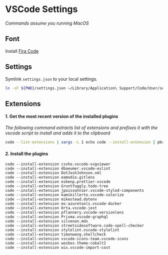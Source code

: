 # VSCode Settings

_Commands assume you running MacOS_

## Font

Install [Fira Code](https://github.com/tonsky/FiraCode/wiki/Installing)

## Settings

Symlink `settings.json` to your local settings.

```bash
ln -sF ${PWD}/settings.json ~/Library/Application\ Support/Code/User/settings.json
```

## Extensions

#### 1. Get the most recent version of the installed plugins

_The following command extracts list of extensions and prefixes it with the vscode script to install and adds it to the clipboard_

```bash
code --list-extensions | xargs -L 1 echo code --install-extension | pbcopy
```

#### 2. Install the plugins

```
code --install-extension cssho.vscode-svgviewer
code --install-extension dbaeumer.vscode-eslint
code --install-extension DotJoshJohnson.xml
code --install-extension eamodio.gitlens
code --install-extension esbenp.prettier-vscode
code --install-extension Gruntfuggly.todo-tree
code --install-extension jpoissonnier.vscode-styled-components
code --install-extension kamikillerto.vscode-colorize
code --install-extension mikestead.dotenv
code --install-extension ms-azuretools.vscode-docker
code --install-extension Orta.vscode-jest
code --install-extension pflannery.vscode-versionlens
code --install-extension Prisma.vscode-graphql
code --install-extension silvenon.mdx
code --install-extension streetsidesoftware.code-spell-checker
code --install-extension stylelint.vscode-stylelint
code --install-extension timonwong.shellcheck
code --install-extension vscode-icons-team.vscode-icons
code --install-extension wesbos.theme-cobalt2
code --install-extension wix.vscode-import-cost

```
